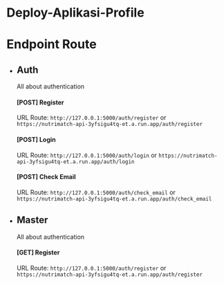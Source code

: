 # Deploy-Aplikasi-Profile



# Endpoint Route
- ## Auth 
    All about authentication    
    #### [POST] Register
    URL Route: `http://127.0.0.1:5000/auth/register` or `https://nutrimatch-api-3yfsigu4tq-et.a.run.app/auth/register`

    #### [POST] Login
    URL Route: `http://127.0.0.1:5000/auth/login` or `https://nutrimatch-api-3yfsigu4tq-et.a.run.app/auth/login`
    
    #### [POST] Check Email
    URL Route: `http://127.0.0.1:5000/auth/check_email` or `https://nutrimatch-api-3yfsigu4tq-et.a.run.app/auth/check_email`
    
- ## Master
    All about authentication    
    #### [GET] Register
    URL Route: `http://127.0.0.1:5000/auth/register` or `https://nutrimatch-api-3yfsigu4tq-et.a.run.app/auth/register`
